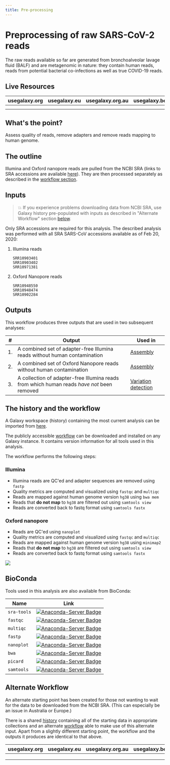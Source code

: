 ```yaml
---
title: Pre-processing
---
```

# Preprocessing of raw SARS-CoV-2 reads

The raw reads available so far are generated from bronchoalveolar lavage fluid (BALF) and are metagenomic in nature: they contain human reads, reads from potential bacterial co-infections as well as true COVID-19 reads.

## Live Resources

| usegalaxy.org | usegalaxy.eu | usegalaxy.org.au | usegalaxy.be | usegalaxy.fr |
|:--------:|:------------:|:------------:|:------------:|:------------:|
| <FlatShield label="workflow" message="run" href="https://usegalaxy.org/u/aun1/w/covid-19-pre-pp" alt="Galaxy workflow" /> | <FlatShield label="workflow" message="run" href="https://usegalaxy.eu/u/wolfgang-maier/w/covid-19-read-pre-processing" alt="Galaxy workflow" /> | <FlatShield label="workflow" message="run" href="https://usegalaxy.org.au/u/simongladman/w/covid-19-read-pre-processing" alt="Galaxy workflow" /> | <FlatShield label="workflow" message="run" href="https://usegalaxy.be/u/ieguinoa/w/covid-19-read-pre-processing" alt="Galaxy workflow" /> | <FlatShield label="workflow" message="run" href="https://usegalaxy.fr/u/lecorguille/w/covid-19-read-pre-processing-with-download" alt="Galaxy workflow" /> |
| <FlatShield label="history" message="view" href="https://usegalaxy.org/u/aun1/h/covid-19-pre-processing" alt="Galaxy history" /> | <FlatShield label="history" message="view" href="https://usegalaxy.eu/u/wolfgang-maier/h/covid-19-sequenced-reads-preprocessing" alt="Galaxy history" /> | <FlatShield label="history" message="view" href="https://usegalaxy.org.au/u/simongladman/h/covid-19-alternate-pre-processing" alt="Galaxy history" /> | <FlatShield label="history" message="view" href="https://usegalaxy.be/u/ieguinoa/h/covid-19---preprocessing-from-local-files" alt="Galaxy history" /> | <FlatShield label="history" message="view" href="https://usegalaxy.fr/u/lecorguille/h/covid-19-pre-processing" alt="Galaxy history" /> |


## What's the point?

Assess quality of reads, remove adapters and remove reads mapping to human genome.

## The outline

Illumina and Oxford nanopore reads are pulled from the NCBI SRA (links to SRA accessions are available [here](https://www.ncbi.nlm.nih.gov/genbank/sars-cov-2-seqs/)). They are then processed separately as described in the [workflow section](#the-history-and-the-workflow).

## Inputs

> :boom: If you experience problems downloading data from NCBI SRA, use Galaxy history pre-populated with inputs as described in "Alternate Workflow" section [below](#alternate-workflow).

Only SRA accessions are required for this analysis. The described analysis was performed with all SRA SARS-CoV accessions available as of Feb 20, 2020:

1. Illumina reads

   ```
   SRR10903401
   SRR10903402
   SRR10971381
   ```

2. Oxford Nanopore reads

   ```
   SRR10948550
   SRR10948474
   SRR10902284
   ```

## Outputs

This workflow produces three outputs that are used in two subsequent analyses:

| #  | Output | Used in |
|----|------|---------|
| 1. | A combined set of adapter-free Illumina reads without human contamination | [Assembly](../2-Assembly/) |
| 2. | A combined set of Oxford Nanopore reads without human contamination | [Assembly](../2-Assembly/) |
| 3. | A collection of adapter-free Illumina reads from which human reads *have not* been removed | [Variation detection](../4-Variation/) |

## The history and the workflow

A Galaxy workspace (history) containing the most current analysis can be imported from [here](https://usegalaxy.org/u/aun1/h/covid-19-pre-processing).

The publicly accessible [workflow](https://usegalaxy.org/u/aun1/w/covid-19-pre-pp) can be downloaded and installed on any Galaxy instance. It contains version information for all tools used in this analysis.

The workflow performs the following steps:

### Illumina

 - Illumina reads are QC'ed and adapter sequences are removed using `fastp`
 - Quality metrics are computed and visualized using `fastqc`  and `multiqc`
 - Reads are mapped against human genome version `hg38` using `bwa mem`
 - Reads that **do not map** to `hg38` are filtered out using `samtools view`
 - Reads are converted back to fastq format using `samtools fastx`

### Oxford nanopore

 - Reads are QC'ed using `nanoplot`
 - Quality metrics are computed and visualized using `fastqc`  and `multiqc`
 - Reads are mapped against human genome version `hg38` using `minimap2`
 - Reads that **do not map** to `hg38` are filtered out using `samtools view`
 - Reads are converted back to fastq format using `samtools fastx`

![](./pp_wf.png)

## BioConda

Tools used in this analysis are also available from BioConda:

| Name | Link |
|------|----------------|
| `sra-tools` | [![Anaconda-Server Badge](https://anaconda.org/bioconda/sra-tools/badges/version.svg)](https://anaconda.org/bioconda/sra-tools) |
| `fastqc` | [![Anaconda-Server Badge](https://anaconda.org/bioconda/fastqc/badges/version.svg)](https://anaconda.org/bioconda/fastqc) |
| `multiqc` | [![Anaconda-Server Badge](https://anaconda.org/bioconda/multiqc/badges/version.svg)](https://anaconda.org/bioconda/multiqc) |
| `fastp` | [![Anaconda-Server Badge](https://anaconda.org/bioconda/fastp/badges/version.svg)](https://anaconda.org/bioconda/fastp) |
| `nanoplot` | [![Anaconda-Server Badge](https://anaconda.org/bioconda/nanoplot/badges/version.svg)](https://anaconda.org/bioconda/nanoplot) |
| `bwa` | [![Anaconda-Server Badge](https://anaconda.org/bioconda/bwa/badges/version.svg)](https://anaconda.org/bioconda/bwa) |
| `picard` | [![Anaconda-Server Badge](https://anaconda.org/bioconda/picard/badges/version.svg)](https://anaconda.org/bioconda/picard) |
| `samtools` | [![Anaconda-Server Badge](https://anaconda.org/bioconda/samtools/badges/version.svg)](https://anaconda.org/bioconda/samtools) |


## Alternate Workflow

An alternate starting point has been created for those not wanting to wait for the data to be downloaded from the NCBI SRA. (This can especially be an issue in Australia or Europe.)

There is a shared [history](https://usegalaxy.org.au/u/simongladman/h/covid-19-raw-data) containing all of the starting data in appropriate collections and an alternate [workflow](https://usegalaxy.org.au/u/simongladman/w/covid-19-alternate-pre-processing) able to make use of this alternate input. Apart from a slightly different starting point, the workflow and the outputs it produces are identical to that above.

| usegalaxy.org | usegalaxy.eu | usegalaxy.org.au | usegalaxy.be |
|:-----------:|:------------:|:----------------:|:----------------:|
| <FlatShield label="Input History" message="view" href="https://usegalaxy.org/u/aun1/h/covid-19-sra-data" alt="Input History" /> | <FlatShield label="Input History" message="view" href="https://usegalaxy.eu/u/wolfgang-maier/h/covid-19-raw-data" alt="Input History" /> | <FlatShield label="Input History" message="view" href="https://usegalaxy.org.au/u/simongladman/h/covid-19-raw-data" alt="Input History" /> | <FlatShield label="Input History" message="view" href="https://usegalaxy.be/u/ieguinoa/h/covid-19-raw-data" alt="Input History" /> |
| <FlatShield label="workflow" message="run" href="https://usegalaxy.org/u/aun1/w/copy-of-covid-19-read-pre-processing" alt="Galaxy alternate workflow" /> | <FlatShield label="workflow" message="run" href="https://usegalaxy.eu/u/wolfgang-maier/w/covid-19-read-pre-processing-without-downloading-from-sra" alt="Galaxy alternate workflow" /> | <FlatShield label="workflow" message="run" href="https://usegalaxy.org.au/u/simongladman/w/covid-19-alternate-pre-processing" alt="Galaxy alternate workflow" /> | <FlatShield label="workflow" message="run" href="https://usegalaxy.be/u/ieguinoa/w/covid-19-read-pre-processing-alternative" alt="Galaxy alternate workflow" /> |
| <FlatShield label="final History" message="view" href="https://usegalaxy.org/u/aun1/h/covid-19-pre-processing" alt="Galaxy final history" /> | <FlatShield label="final History" message="view" href="https://usegalaxy.eu/u/wolfgang-maier/h/covid-19-read-pre-processing-without-downloading-from-sra" alt="Galaxy final history" /> | <FlatShield label="final History" message="view" href="https://usegalaxy.org.au/u/simongladman/h/covid-19-alternate-pre-processing" alt="Galaxy final history" /> | <FlatShield label="final History" message="view" href="https://usegalaxy.be/u/ieguinoa/h/covid-19---preprocessing-from-local-files" alt="Galaxy final history" /> |



